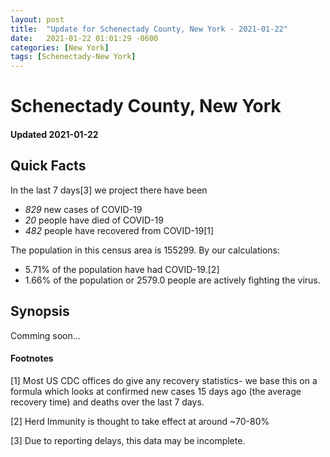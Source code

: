 ```yaml
---
layout: post
title:  "Update for Schenectady County, New York - 2021-01-22"
date:   2021-01-22 01:01:29 -0600
categories: [New York]
tags: [Schenectady-New York]
---
```


# Schenectady County, New York
#### Updated 2021-01-22

## Quick Facts

In the last 7 days[3] we project there have been
- *829* new cases of COVID-19
- *20* people have died of COVID-19
- *482* people have recovered from COVID-19[1]

The population in this census area is 155299. By our calculations:
- 5.71% of the population have had COVID-19.[2]
- 1.66% of the population or 2579.0 people are actively fighting the virus.

## Synopsis

Comming soon...


#### Footnotes

[1] Most US CDC offices do give any recovery statistics- we base this on a formula which looks at confirmed new cases
15 days ago (the average recovery time) and deaths over the last 7 days.

[2] Herd Immunity is thought to take effect at around ~70-80%

[3] Due to reporting delays, this data may be incomplete.
 
    